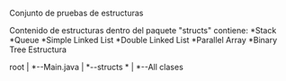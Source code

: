 Conjunto de pruebas de estructuras

Contenido de estructuras dentro del paquete "structs"
contiene:
	*Stack
	*Queue
	*Simple Linked List
	*Double Linked List
	*Parallel Array
	*Binary Tree
Estructura 


root
|
*--Main.java
|
*--structs
	*
	|
	*--All clases
